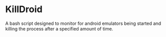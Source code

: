 # KillDroid

A bash script designed to monitor for android emulators being started and killing the process after a specified amount of time.
